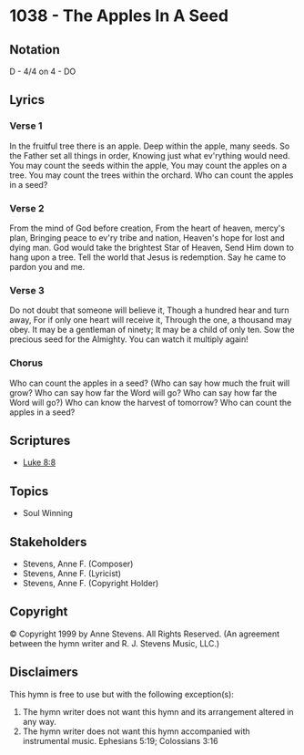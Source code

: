 # 1038 - The Apples In A Seed

## Notation

D - 4/4 on 4 - DO

## Lyrics

### Verse 1

In the fruitful tree there is an apple. Deep within the apple, many seeds. So the Father set all things in order, Knowing just what ev'rything would need. You may count the seeds within the apple, You may count the apples on a tree. You may count the trees within the orchard. Who can count the apples in a seed?

### Verse 2

From the mind of God before creation, From the heart of heaven, mercy's plan, Bringing peace to ev'ry tribe and nation, Heaven's hope for lost and dying man. God would take the brightest Star of Heaven, Send Him down to hang upon a tree. Tell the world that Jesus is redemption. Say he came to pardon you and me.

### Verse 3

Do not doubt that someone will believe it, Though a hundred hear and turn away, For if only one heart will receive it, Through the one, a thousand may obey. It may be a gentleman of ninety; It may be a child of only ten. Sow the precious seed for the Almighty. You can watch it multiply again!

### Chorus

Who can count the apples in a seed? (Who can say how much the fruit will grow? Who can say how far the Word will go? Who can say how far the Word will go?) Who can know the harvest of tomorrow? Who can count the apples in a seed? 


## Scriptures

- [Luke 8:8](https://www.biblegateway.com/passage/?search=Luke%208%3A8)

## Topics

- Soul Winning

## Stakeholders

- Stevens, Anne F. (Composer)
- Stevens, Anne F. (Lyricist)
- Stevens, Anne F. (Copyright Holder)

## Copyright

© Copyright 1999 by Anne Stevens. All Rights Reserved.
(An agreement between the hymn writer and R. J. Stevens Music, LLC.)

## Disclaimers

This hymn is free to use but with the following exception(s):
1. The hymn writer does not want this hymn and its arrangement altered in any way.
2. The hymn writer does not want this hymn accompanied with instrumental music.
Ephesians 5:19; Colossians 3:16

